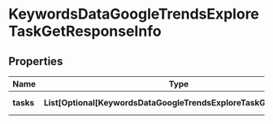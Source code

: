 # KeywordsDataGoogleTrendsExploreTaskGetResponseInfo


## Properties

| Name | Type | Description | Notes |
|------------ | ------------- | ------------- | -------------|
**tasks** | **List[Optional[KeywordsDataGoogleTrendsExploreTaskGetTaskInfo]]** | array of tasks |[optional]|